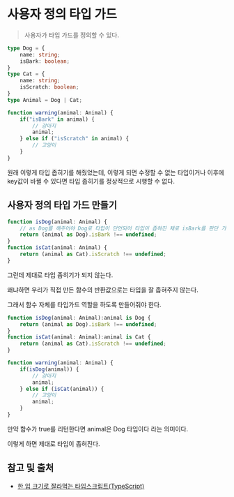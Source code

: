 # 사용자 정의 타입 가드

> 사용자가 타입 가드를 정의할 수 있다.

```typescript
type Dog = {
    name: string;
    isBark: boolean;
}
type Cat = {
    name: string;
    isScratch: boolean;
}
type Animal = Dog | Cat;

function warning(animal: Animal) {
    if("isBark" in animal) {
        // 강아지
        animal;
    } else if ("isScratch" in animal) {
        // 고양이
    }
}
```

원래 이렇게 타입 좁히기를 해줬었는데, 이렇게 되면 수정할 수 없는 타입이거나 이후에 key값이 바뀔 수 있다면
타입 좁히기를 정상적으로 시행할 수 없다.

## 사용자 정의 타입 가드 만들기

```typescript
function isDog(animal: Animal) {
    // as Dog를 해주어야 Dog로 타입이 단언되어 타입이 좁혀진 채로 isBark를 판단 가능
    return (animal as Dog).isBark !== undefined;
}
function isCat(animal: Animal) {
    return (animal as Cat).isScratch !== undefined;
}
```

그런데 제대로 타입 좁히기가 되지 않는다.

왜냐하면 우리가 직접 만든 함수의 반환값으로는 타입을 잘 좁혀주지 않는다.

그래서 함수 자체를 타입가드 역할을 하도록 만들어줘야 한다.

```typescript
function isDog(animal: Animal):animal is Dog {
    return (animal as Dog).isBark !== undefined;
}
function isCat(animal: Animal):animal is Cat {
    return (animal as Cat).isScratch !== undefined;
}

function warning(animal: Animal) {
    if(isDog(animal)) {
        // 강아지
        animal;
    } else if (isCat(animal)) {
        // 고양이
        animal;
    }
}
```

만약 함수가 true를 리턴한다면 animal은 Dog 타입이다 라는 의미이다.

이렇게 하면 제대로 타입이 좁혀진다.

## 참고 및 출처

- [한 입 크기로 잘라먹는 타입스크립트(TypeScript)](https://www.inflearn.com/course/%ED%95%9C%EC%9E%85-%ED%81%AC%EA%B8%B0-%ED%83%80%EC%9E%85%EC%8A%A4%ED%81%AC%EB%A6%BD%ED%8A%B8?srsltid=AfmBOoqKyeukk5UXUwfKCAc4kjJVMZ6l_1muf8wV2_i14aiBihNU4Kbs)
